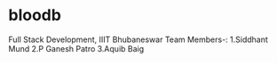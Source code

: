 # bloodb
Full Stack Development, IIIT Bhubaneswar
Team Members-:
1.Siddhant Mund
2.P Ganesh Patro
3.Aquib Baig
